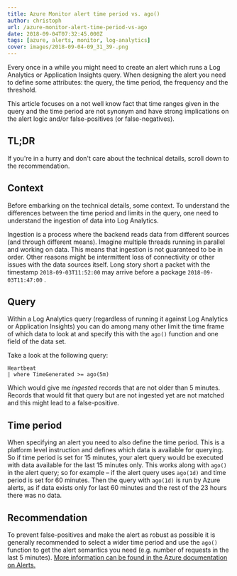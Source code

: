```yaml
---
title: Azure Monitor alert time period vs. ago()
author: christoph
url: /azure-monitor-alert-time-period-vs-ago
date: 2018-09-04T07:32:45.000Z
tags: [azure, alerts, monitor, log-analytics]
cover: images/2018-09-04-09_31_39-.png
---
```


Every once in a while you might need to create an alert which runs a Log Analytics or Application Insights query. When designing the alert you need to define some attributes: the query, the time period, the frequency and the threshold.

This article focuses on a not well know fact that time ranges given in the query and the time period are not synonym and have strong implications on the alert logic and/or false-positives (or false-negatives).

## TL;DR

If you're in a hurry and don't care about the technical details, scroll down to the recommendation.

## Context

Before embarking on the technical details, some context. To understand the differences between the time period and limits in the query, one need to understand the ingestion of data into Log Analytics.

Ingestion is a process where the backend reads data from different sources (and through different means). Imagine multiple threads running in parallel and working on data. This means that ingestion is not guaranteed to be in order. Other reasons might be intermittent loss of connectivity or other issues with the data sources itself. Long story short a packet with the timestamp `2018-09-03T11:52:00` may arrive before a package `2018-09-03T11:47:00` .

## Query

Within a Log Analytics query (regardless of running it against Log Analytics or Application Insights) you can do among many other limit the time frame of which data to look at and specify this with the `ago()` function and one field of the data set.

Take a look at the following query:

```
Heartbeat
| where TimeGenerated >= ago(5m)
```

Which would give me *ingested* records that are not older than 5 minutes. Records that would fit that query but are not ingested yet are not matched and this might lead to a false-positive.

## Time period

When specifying an alert you need to also define the time period. This is a platform level instruction and defines which data is available for querying. So if time period is set for 15 minutes, your alert query would be executed with data available for the last 15 minutes only. This works along with `ago()` in the alert query; so for example – if the alert query uses `ago(1d)` and time period is set for 60 minutes. Then the query with `ago(1d)` is run by Azure alerts, as if data exists only for last 60 minutes and the rest of the 23 hours there was no data.

## Recommendation

To prevent false-positives and make the alert as robust as possible it is generally recommended to select a wider time period and use the `ago()` function to get the alert semantics you need (e.g. number of requests in the last 5 minutes). [More information can be found in the Azure documentation on Alerts.](https://docs.microsoft.com/en-us/azure/monitoring-and-diagnostics/monitor-alerts-unified-log#log-search-alert-rule---definition-and-types)
